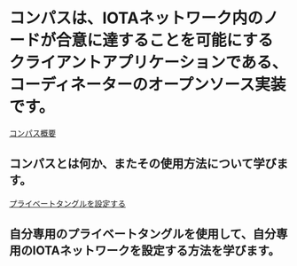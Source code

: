 # コンパスは、IOTAネットワーク内のノードが合意に達することを可能にするクライアントアプリケーションである、コーディネーターのオープンソース実装です。

[コンパス概要](/0.1/introduction/overview.md)
## コンパスとは何か、またその使用方法について学びます。

[プライベートタングルを設定する](/0.1/how-to-guides/set-up-a-private-tangle.md)
## 自分専用のプライベートタングルを使用して、自分専用のIOTAネットワークを設定する方法を学びます。
